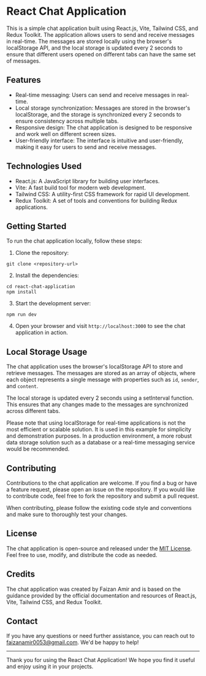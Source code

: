 # React Chat Application

This is a simple chat application built using React.js, Vite, Tailwind CSS, and Redux Toolkit. The application allows users to send and receive messages in real-time. The messages are stored locally using the browser's localStorage API, and the local storage is updated every 2 seconds to ensure that different users opened on different tabs can have the same set of messages.

## Features

- Real-time messaging: Users can send and receive messages in real-time.
- Local storage synchronization: Messages are stored in the browser's localStorage, and the storage is synchronized every 2 seconds to ensure consistency across multiple tabs.
- Responsive design: The chat application is designed to be responsive and work well on different screen sizes.
- User-friendly interface: The interface is intuitive and user-friendly, making it easy for users to send and receive messages.

## Technologies Used

- React.js: A JavaScript library for building user interfaces.
- Vite: A fast build tool for modern web development.
- Tailwind CSS: A utility-first CSS framework for rapid UI development.
- Redux Toolkit: A set of tools and conventions for building Redux applications.

## Getting Started

To run the chat application locally, follow these steps:

1. Clone the repository:

```
git clone <repository-url>
```

2. Install the dependencies:

```
cd react-chat-application
npm install
```

3. Start the development server:

```
npm run dev
```

4. Open your browser and visit `http://localhost:3000` to see the chat application in action.

## Local Storage Usage

The chat application uses the browser's localStorage API to store and retrieve messages. The messages are stored as an array of objects, where each object represents a single message with properties such as `id`, `sender`, and `content`.

The local storage is updated every 2 seconds using a setInterval function. This ensures that any changes made to the messages are synchronized across different tabs.

Please note that using localStorage for real-time applications is not the most efficient or scalable solution. It is used in this example for simplicity and demonstration purposes. In a production environment, a more robust data storage solution such as a database or a real-time messaging service would be recommended.

## Contributing

Contributions to the chat application are welcome. If you find a bug or have a feature request, please open an issue on the repository. If you would like to contribute code, feel free to fork the repository and submit a pull request.

When contributing, please follow the existing code style and conventions and make sure to thoroughly test your changes.

## License

The chat application is open-source and released under the [MIT License](LICENSE). Feel free to use, modify, and distribute the code as needed.

## Credits

The chat application was created by Faizan Amir and is based on the guidance provided by the official documentation and resources of React.js, Vite, Tailwind CSS, and Redux Toolkit.

## Contact

If you have any questions or need further assistance, you can reach out to faizanamir0053@gmail.com. We'd be happy to help!

---

Thank you for using the React Chat Application! We hope you find it useful and enjoy using it in your projects.

